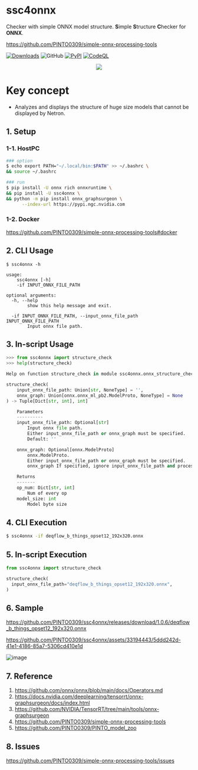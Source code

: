 # ssc4onnx
Checker with simple ONNX model structure. **S**imple **S**tructure **C**hecker for **ONNX**.

https://github.com/PINTO0309/simple-onnx-processing-tools

[![Downloads](https://static.pepy.tech/personalized-badge/ssc4onnx?period=total&units=none&left_color=grey&right_color=brightgreen&left_text=Downloads)](https://pepy.tech/project/ssc4onnx) ![GitHub](https://img.shields.io/github/license/PINTO0309/ssc4onnx?color=2BAF2B) [![PyPI](https://img.shields.io/pypi/v/ssc4onnx?color=2BAF2B)](https://pypi.org/project/ssc4onnx/) [![CodeQL](https://github.com/PINTO0309/ssc4onnx/workflows/CodeQL/badge.svg)](https://github.com/PINTO0309/ssc4onnx/actions?query=workflow%3ACodeQL)

<p align="center">
  <img src="https://user-images.githubusercontent.com/33194443/170718388-a30d9c72-be08-4d13-b3e6-d089fe3f93da.png" />
</p>

# Key concept
- Analyzes and displays the structure of huge size models that cannot be displayed by Netron.

## 1. Setup

### 1-1. HostPC
```bash
### option
$ echo export PATH="~/.local/bin:$PATH" >> ~/.bashrc \
&& source ~/.bashrc

### run
$ pip install -U onnx rich onnxruntime \
&& pip install -U ssc4onnx \
&& python -m pip install onnx_graphsurgeon \
      --index-url https://pypi.ngc.nvidia.com
```
### 1-2. Docker
https://github.com/PINTO0309/simple-onnx-processing-tools#docker

## 2. CLI Usage
```
$ ssc4onnx -h

usage:
    ssc4onnx [-h]
    -if INPUT_ONNX_FILE_PATH

optional arguments:
  -h, --help
        show this help message and exit.

  -if INPUT_ONNX_FILE_PATH, --input_onnx_file_path INPUT_ONNX_FILE_PATH
        Input onnx file path.
```

## 3. In-script Usage
```python
>>> from ssc4onnx import structure_check
>>> help(structure_check)

Help on function structure_check in module ssc4onnx.onnx_structure_check:

structure_check(
    input_onnx_file_path: Union[str, NoneType] = '',
    onnx_graph: Union[onnx.onnx_ml_pb2.ModelProto, NoneType] = None
) -> Tuple[Dict[str, int], int]

    Parameters
    ----------
    input_onnx_file_path: Optional[str]
        Input onnx file path.
        Either input_onnx_file_path or onnx_graph must be specified.
        Default: ''

    onnx_graph: Optional[onnx.ModelProto]
        onnx.ModelProto.
        Either input_onnx_file_path or onnx_graph must be specified.
        onnx_graph If specified, ignore input_onnx_file_path and process onnx_graph.

    Returns
    -------
    op_num: Dict[str, int]
        Num of every op
    model_size: int
        Model byte size
```

## 4. CLI Execution
```bash
$ ssc4onnx -if deqflow_b_things_opset12_192x320.onnx
```

## 5. In-script Execution
```python
from ssc4onnx import structure_check

structure_check(
  input_onnx_file_path="deqflow_b_things_opset12_192x320.onnx",
)
```

## 6. Sample
https://github.com/PINTO0309/ssc4onnx/releases/download/1.0.6/deqflow_b_things_opset12_192x320.onnx

https://github.com/PINTO0309/ssc4onnx/assets/33194443/5ddd242d-41e1-4186-85a7-5306cd410e1d

![image](https://github.com/PINTO0309/ssc4onnx/assets/33194443/0e079a4d-b227-488f-bc4e-cc1b686126ed)

## 7. Reference
1. https://github.com/onnx/onnx/blob/main/docs/Operators.md
2. https://docs.nvidia.com/deeplearning/tensorrt/onnx-graphsurgeon/docs/index.html
3. https://github.com/NVIDIA/TensorRT/tree/main/tools/onnx-graphsurgeon
4. https://github.com/PINTO0309/simple-onnx-processing-tools
5. https://github.com/PINTO0309/PINTO_model_zoo

## 8. Issues
https://github.com/PINTO0309/simple-onnx-processing-tools/issues
